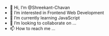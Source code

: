 - 👋 Hi, I’m @Shreekant-Chavan
- 👀 I’m interested in Frontend Web Development
- 🌱 I’m currently learning JavaScript
- 💞️ I’m looking to collaborate on ...
- 📫 How to reach me ...

<!---
Shreekant-Chavan/Shreekant-Chavan is a ✨ special ✨ repository because its `README.md` (this file) appears on your GitHub profile.
You can click the Preview link to take a look at your changes.
--->
